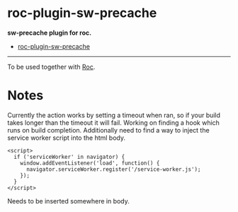 # roc-plugin-sw-precache 

__sw-precache plugin for roc.__  
- [roc-plugin-sw-precache](/extensions/roc-plugin-sw-precache)

---
To be used together with [Roc](https://github.com/rocjs/roc).


# Notes

Currently the action works by setting a timeout when ran, so if your build takes longer than the timeout it will fail. Working on finding a hook which runs on build completion. Additionally need to find a way to inject the service worker script into the html body.

```$xslt
<script>
  if ('serviceWorker' in navigator) {
    window.addEventListener('load', function() {
      navigator.serviceWorker.register('/service-worker.js');
    });
  }
</script>
```

Needs to be inserted somewhere in body.